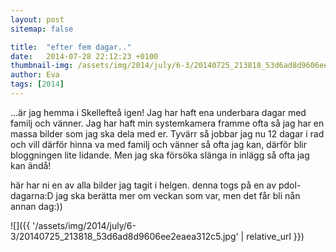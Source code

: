 ```yaml
---
layout: post
sitemap: false

title:  "efter fem dagar.."
date:   2014-07-28 22:12:23 +0100
thumbnail-img: /assets/img/2014/july/6-3/20140725_213818_53d6ad8d9606ee2eaea312c5.jpg
author: Eva
tags: [2014]
---
```


...är jag hemma i Skellefteå igen! Jag har haft ena underbara dagar med familj och vänner. Jag har haft min systemkamera framme ofta så jag har en massa bilder som jag ska dela med er. Tyvärr så jobbar jag nu 12 dagar i rad och vill därför hinna va med familj och vänner så ofta jag kan, därför blir bloggningen lite lidande. Men jag ska försöka slänga in inlägg så ofta jag kan ändå! 

här har ni en av alla bilder jag tagit i helgen. denna togs på en av pdol-dagarna:D jag ska berätta mer om veckan som var, men det får bli nån annan dag:))

![]({{ '/assets/img/2014/july/6-3/20140725_213818_53d6ad8d9606ee2eaea312c5.jpg'  | relative_url }})

